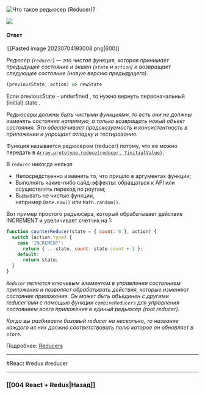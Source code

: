 ![Что такое редьюсер (Reducer)?](https://youtu.be/HBSAjY-xh3k?t=573)

![](https://www.youtube.com/watch?v=HwSqZsN0qc0)

#### Ответ

![[Pasted image 20230704193008.png|600]]

*Редюсер (`reducer`) — это чистая функция, которая принимает предыдущее состояние и экшен (`state` и `action`) и возвращает следующее состояние (новую версию предыдущего).*

``` jsx
(previousState, action) => newState
```

Если previousState - underfined , то нужно вернуть первоначальный (initial) state .

*Редьюсеры должны быть чистыми функциями, то есть они не должны изменять состояние напрямую, а только возвращать новый объект состояния. Это обеспечивает предсказуемость и консистентность в приложении и упрощает отладку и тестирование.*

Функция называется редюсером (reducer) потому, что ее можно передать в [`Array.prototype.reduce(reducer, ?initialValue)`](https://developer.mozilla.org/en-US/docs/Web/JavaScript/Reference/Global_Objects/Array/Reduce). 

В `reducer` никогда нельзя:
-   Непосредственно изменять то, что пришло в аргументах функции;
-   Выполнять какие-либо сайд-эффекты: обращаться к API или осуществлять переход по роутам;
-   Вызывать не чистые функции, например `Date.now()` или `Math.random()`.

Вот пример простого редьюсера, который обрабатывает действие INCREMENT и увеличивает счетчик на 1:

```jsx
function counterReducer(state = { count: 0 }, action) {
  switch (action.type) {
    case 'INCREMENT':
      return { ...state, count: state.count + 1 };
    default:
      return state;
  }
}
```

*`Reducer` является ключевым элементом в управлении состоянием приложения и позволяет обрабатывать действия, которые изменяют состояние приложения. Он может быть объединен с другими reducer'ами с помощью функции `combineReducers` для управления состоянием всего приложения в единый редьюсер (root reducer).*

*Когда вы разбиваете базовый reducer на несколько, то название каждого из них должно соответствовать полю которое он обновляет в `store`.*

Подробнее: [Reducers](https://rajdee.gitbooks.io/redux-in-russian/content/docs/basics/Reducers.html)

____
#React #redux #reducer

____

### [[004 React + Redux|Назад]]